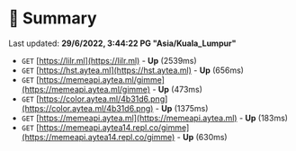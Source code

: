 # 📖 Summary
Last updated: **29/6/2022, 3:44:22 PG "Asia/Kuala_Lumpur"**

- `GET` [https://lilr.ml](https://lilr.ml) - **Up** (2539ms)
- `GET` [https://hst.aytea.ml](https://hst.aytea.ml) - **Up** (656ms)
- `GET` [https://memeapi.aytea.ml/gimme](https://memeapi.aytea.ml/gimme) - **Up** (473ms)
- `GET` [https://color.aytea.ml/4b31d6.png](https://color.aytea.ml/4b31d6.png) - **Up** (1375ms)
- `GET` [https://memeapi.aytea.ml](https://memeapi.aytea.ml) - **Up** (183ms)
- `GET` [https://memeapi.aytea14.repl.co/gimme](https://memeapi.aytea14.repl.co/gimme) - **Up** (630ms)
